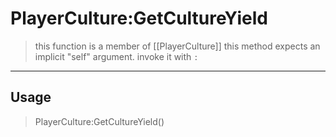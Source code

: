 # PlayerCulture:GetCultureYield
> this function is a member of [[PlayerCulture]]
> this method expects an implicit "self" argument. invoke it with `:`
-----
## Usage
> PlayerCulture:GetCultureYield()
